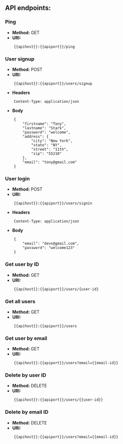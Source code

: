 ## API endpoints:
### Ping
- <b>Method:</b> GET
- <b>URI:</b> 
```
    {{apihost}}:{{apiport}}/ping
```
### User signup
- <b>Method:</b> POST
- <b>URI: </b>
```
    {{apihost}}:{{apiport}}/users/signup
```
- <b>Headers</b>
```
    Content-Type: application/json
```
- <b>Body</b>
```
    {
	    "firstname": "Tony",
	    "lastname": "Stark",
	    "password": "welcome",
	    "address": {
	    	"city": "New York",
	    	"state": "NY",
	    	"street": "11th",
	    	"zip": "55210"
	    },
	    "email": "tony@gmail.com"
    }
```
### User login
- <b>Method:</b> POST
- <b>URI:</b> 
```
    {{apihost}}:{{apiport}}/users/signin
```
- <b>Headers</b>
```
    Content-Type: application/json
```
- <b>Body</b>
```
    {
    	"email": "devv@gmail.com",
    	"password": "welcome123"
    }
```
### Get user by ID
- <b>Method:</b> GET
- <b>URI:</b>
```
    {{apihost}}:{{apiport}}/users/{user-id}
```
### Get all users
- <b>Method:</b> GET
- <b>URI:</b>
```
    {{apihost}}:{{apiport}}/users
```
### Get user by email
- <b>Method:</b> GET
- <b>URI:</b>
```
    {{apihost}}:{{apiport}}/users?email={{email-id}}
```
### Delete by user ID
- <b>Method:</b> DELETE
- <b>URI:</b>
```
    {{apihost}}:{{apiport}}/users/{{user-id}}
```
### Delete by email ID
- <b>Method:</b> DELETE
- <b>URI:</b> 
```
    {{apihost}}:{{apiport}}/users?email={{email-id}}
```
